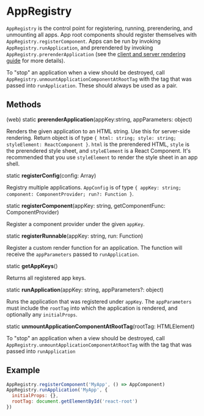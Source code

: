 # AppRegistry

`AppRegistry` is the control point for registering, running, prerendering, and
unmounting all apps. App root components should register themselves with
`AppRegistry.registerComponent`. Apps can be run by invoking
`AppRegistry.runApplication`, and prerendered by invoking
`AppRegistry.prerenderApplication` (see the [client and server rendering
guide](../guides/rendering.md) for more details).

To "stop" an application when a view should be destroyed, call
`AppRegistry.unmountApplicationComponentAtRootTag` with the tag that was passed
into `runApplication`. These should always be used as a pair.

## Methods

(web) static **prerenderApplication**(appKey:string, appParameters: object)

Renders the given application to an HTML string. Use this for server-side
rendering. Return object is of type `{ html: string; style: string;
styleElement: ReactComponent }`. `html` is the prerendered HTML, `style` is the
prerendered style sheet, and `styleElement` is a React Component. It's
recommended that you use `styleElement` to render the style sheet in an app
shell.

static **registerConfig**(config: Array<AppConfig>)

Registry multiple applications. `AppConfig` is of type `{ appKey: string;
component: ComponentProvider; run?: Function }`.

static **registerComponent**(appKey: string, getComponentFunc: ComponentProvider)

Register a component provider under the given `appKey`.

static **registerRunnable**(appKey: string, run: Function)

Register a custom render function for an application. The function will receive
the `appParameters` passed to `runApplication`.

static **getAppKeys**()

Returns all registered app keys.

static **runApplication**(appKey: string, appParameters?: object)

Runs the application that was registered under `appKey`. The `appParameters`
must include the `rootTag` into which the application is rendered, and
optionally any `initialProps`.

static **unmountApplicationComponentAtRootTag**(rootTag: HTMLElement)

To "stop" an application when a view should be destroyed, call
`AppRegistry.unmountApplicationComponentAtRootTag` with the tag that was passed
into `runApplication`

## Example

```js
AppRegistry.registerComponent('MyApp', () => AppComponent)
AppRegistry.runApplication('MyApp', {
  initialProps: {},
  rootTag: document.getElementById('react-root')
})
```
